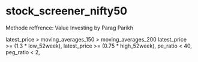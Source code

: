 # stock_screener_nifty50

Methode reffrence: Value Investing by Parag Parikh

latest_price > moving_averages_150 > moving_averages_200
latest_price >= (1.3 * low_52week),
latest_price >= (0.75 * high_52week),
pe_ratio < 40,
peg_ratio < 2,
